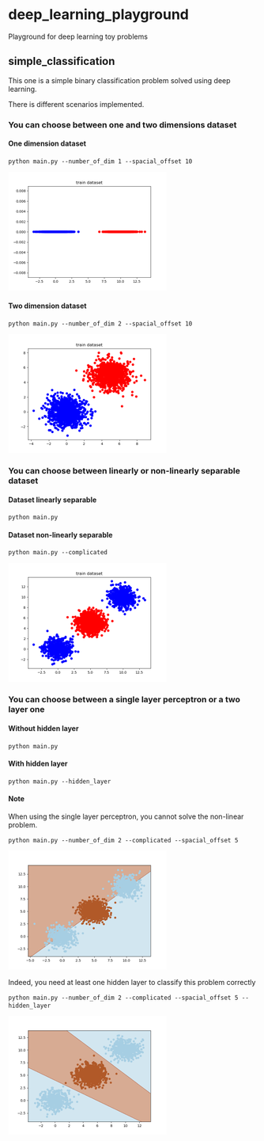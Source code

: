 # deep\_learning\_playground
 Playground for deep learning toy problems

## simple\_classification

This one is a simple binary classification problem solved using deep learning.

There is different scenarios implemented.

### You can choose between one and two dimensions dataset

#### One dimension dataset
```
python main.py --number_of_dim 1 --spacial_offset 10
```
<img src="images/one_dimension_dataset.png" alt="images/one_dimension_dataset.png" width="320" height="240"/>

#### Two dimension dataset
```
python main.py --number_of_dim 2 --spacial_offset 10
```
<img src="images/two_dimensions_dataset.png" alt="images/two_dimensions_dataset.png" width="320" height="240"/>

### You can choose between linearly or non-linearly separable dataset

#### Dataset linearly separable
```
python main.py
```

#### Dataset non-linearly separable
```
python main.py --complicated
```
<img src="images/complicated_dataset.png" alt="images/complicated_dataset.png" width="320" height="240"/>

### You can choose between a single layer perceptron or a two layer one

#### Without hidden layer
```
python main.py
```

#### With hidden layer
```
python main.py --hidden_layer
```

#### Note
When using the single layer perceptron, you cannot solve the non-linear problem.
```
python main.py --number_of_dim 2 --complicated --spacial_offset 5
```
<img src="images/decision_boundary_simple_perceptron.png" alt="images/decision_boundary_simple_perceptron.png" width="320" height="240"/>

Indeed, you need at least one hidden layer to classify this problem correctly
```
python main.py --number_of_dim 2 --complicated --spacial_offset 5 --hidden_layer
```
<img src="images/decision_boundary_multilayer_perceptron.png" alt="images/decision_boundary_multilayer_perceptron.png" width="320" height="240"/>

